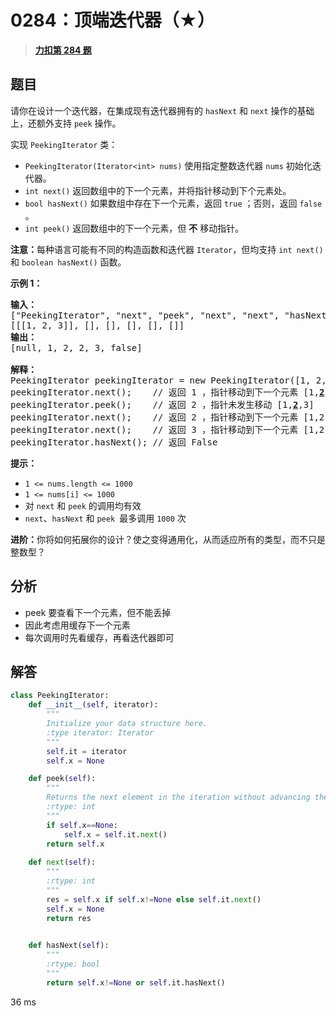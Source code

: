 # 0284：顶端迭代器（★）


> <u>**[力扣第 284 题](https://leetcode.cn/problems/peeking-iterator/)**</u>

## 题目

<p>请你在设计一个迭代器，在集成现有迭代器拥有的 <code>hasNext</code> 和 <code>next</code> 操作的基础上，还额外支持 <code>peek</code> 操作。</p>

<p>实现 <code>PeekingIterator</code> 类：</p>

<ul>
<li><code>PeekingIterator(Iterator&lt;int&gt; nums)</code> 使用指定整数迭代器 <code>nums</code> 初始化迭代器。</li>
<li><code>int next()</code> 返回数组中的下一个元素，并将指针移动到下个元素处。</li>
<li><code>bool hasNext()</code> 如果数组中存在下一个元素，返回 <code>true</code> ；否则，返回 <code>false</code> 。</li>
<li><code>int peek()</code> 返回数组中的下一个元素，但 <strong>不</strong> 移动指针。</li>
</ul>

<p><strong>注意：</strong>每种语言可能有不同的构造函数和迭代器 <code>Iterator</code>，但均支持 <code>int next()</code> 和 <code>boolean hasNext()</code> 函数。</p>



<p><strong>示例 1：</strong></p>

<pre>
<strong>输入：</strong>
["PeekingIterator", "next", "peek", "next", "next", "hasNext"]
[[[1, 2, 3]], [], [], [], [], []]
<strong>输出：</strong>
[null, 1, 2, 2, 3, false]

<strong>解释：</strong>
PeekingIterator peekingIterator = new PeekingIterator([1, 2, 3]); // [<u><strong>1</strong></u>,2,3]
peekingIterator.next();    // 返回 1 ，指针移动到下一个元素 [1,<u><strong>2</strong></u>,3]
peekingIterator.peek();    // 返回 2 ，指针未发生移动 [1,<u><strong>2</strong></u>,3]
peekingIterator.next();    // 返回 2 ，指针移动到下一个元素 [1,2,<u><strong>3</strong></u>]
peekingIterator.next();    // 返回 3 ，指针移动到下一个元素 [1,2,3]
peekingIterator.hasNext(); // 返回 False
</pre>



<p><strong>提示：</strong></p>

<ul>
<li><code>1 &lt;= nums.length &lt;= 1000</code></li>
<li><code>1 &lt;= nums[i] &lt;= 1000</code></li>
<li>对 <code>next</code> 和 <code>peek</code> 的调用均有效</li>
<li><code>next</code>、<code>hasNext</code> 和 <code>peek </code>最多调用  <code>1000</code> 次</li>
</ul>



<p><strong>进阶：</strong>你将如何拓展你的设计？使之变得通用化，从而适应所有的类型，而不只是整数型？</p>


## 分析

- peek 要查看下一个元素，但不能丢掉
- 因此考虑用缓存下一个元素
- 每次调用时先看缓存，再看迭代器即可

## 解答

```python
class PeekingIterator:
    def __init__(self, iterator):
        """
        Initialize your data structure here.
        :type iterator: Iterator
        """
        self.it = iterator
        self.x = None

    def peek(self):
        """
        Returns the next element in the iteration without advancing the iterator.
        :rtype: int
        """
        if self.x==None:
            self.x = self.it.next()
        return self.x
        
    def next(self):
        """
        :rtype: int
        """
        res = self.x if self.x!=None else self.it.next()
        self.x = None
        return res

        
    def hasNext(self):
        """
        :rtype: bool
        """
        return self.x!=None or self.it.hasNext()
```
36 ms
